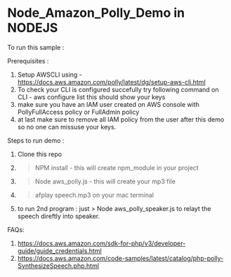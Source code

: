 # Node_Amazon_Polly_Demo in NODEJS

To run this sample : 


Prerequisites : 
1. Setup AWSCLI using - https://docs.aws.amazon.com/polly/latest/dg/setup-aws-cli.html 
2. To check your CLI is configured succefully try following command on CLI -  aws configure list this should show your keys
3. make sure you have an IAM user created on AWS console with PollyFullAccess policy or FullAdmin policy 
4. at last make sure to remove all IAM policy from the user after this demo so no one can missuse your keys. 
 
Steps to run demo : 

1. Clone this repo
2. >NPM install  - this will create npm_module in your project 
3. > Node aws_polly.js - this will create your mp3 file 
4. >afplay speech.mp3 on your mac terminal <for windows it may be different>
5. to run 2nd program : just > Node aws_polly_speaker.js to relayt the speech direftly into speaker.
   


FAQs: 

1. https://docs.aws.amazon.com/sdk-for-php/v3/developer-guide/guide_credentials.html
2. https://docs.aws.amazon.com/code-samples/latest/catalog/php-polly-SynthesizeSpeech.php.html
